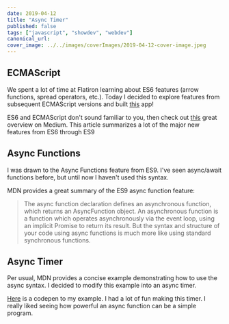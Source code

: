 ```yaml
---
date: 2019-04-12
title: "Async Timer"
published: false
tags: ["javascript", "showdev", "webdev"]
canonical_url:
cover_image: ../../images/coverImages/2019-04-12-cover-image.jpeg
---
```


## ECMAScript

We spent a lot of time at Flatiron learning about ES6 features (arrow functions, spread operators, etc.). Today I decided to explore features from subsequent ECMAScript versions and built [this](https://codepen.io/edezekiel/pen/PgKwKe?editors=1111) app!

ES6 and ECMAScript don't sound familiar to you, then check out [this](https://medium.com/@madasamy/javascript-brief-history-and-ecmascript-es6-es7-es8-features-673973394df4) great overview on Medium. This article summarizes a lot of the major new features from ES6 through ES9

## Async Functions

I was drawn to the Async Functions feature from ES9\. I've seen async/await functions before, but until now I haven't used this syntax.

MDN provides a great summary of the ES9 async function feature:

> The async function declaration defines an asynchronous function, which returns an AsyncFunction object. An asynchronous function is a function which operates asynchronously via the event loop, using an implicit Promise to return its result. But the syntax and structure of your code using async functions is much more like using standard synchronous functions.

## Async Timer

Per usual, MDN provides a concise example demonstrating how to use the async syntax. I decided to modify this example into an async timer.

[Here](https://codepen.io/edezekiel/pen/PgKwKe?editors=1111) is a codepen to my example. I had a lot of fun making this timer. I really liked seeing how powerful an async function can be a simple program.
